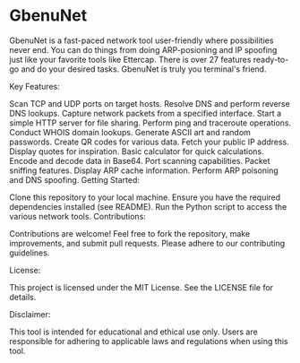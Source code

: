 # GbenuNet
GbenuNet is a fast-paced network tool user-friendly where possibilities  never end. You can do things from doing ARP-posioning and IP spoofing just like your favorite tools like Ettercap. There is over 27 features ready-to-go and do your desired tasks. GbenuNet is truly you terminal's friend.


Key Features:

Scan TCP and UDP ports on target hosts.
Resolve DNS and perform reverse DNS lookups.
Capture network packets from a specified interface.
Start a simple HTTP server for file sharing.
Perform ping and traceroute operations.
Conduct WHOIS domain lookups.
Generate ASCII art and random passwords.
Create QR codes for various data.
Fetch your public IP address.
Display quotes for inspiration.
Basic calculator for quick calculations.
Encode and decode data in Base64.
Port scanning capabilities.
Packet sniffing features.
Display ARP cache information.
Perform ARP poisoning and DNS spoofing.
Getting Started:

Clone this repository to your local machine.
Ensure you have the required dependencies installed (see README).
Run the Python script to access the various network tools.
Contributions:

Contributions are welcome! Feel free to fork the repository, make improvements, and submit pull requests. Please adhere to our contributing guidelines.

License:

This project is licensed under the MIT License. See the LICENSE file for details.

Disclaimer:

This tool is intended for educational and ethical use only. Users are responsible for adhering to applicable laws and regulations when using this tool.

